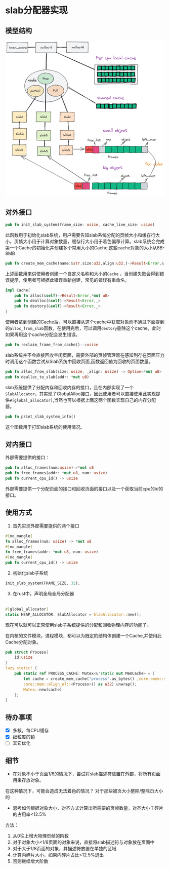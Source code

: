 # slab分配器实现

## 模型结构

![无标题-2022-10-20-1706.excalidraw](assert/rslab.png)

## 对外接口

```rust
pub fn init_slab_system(frame_size: usize, cache_line_size: usize) 
```

此函数用于初始化slab系统，用户需要告知slab系统分配的页帧大小和缓存行大小，页帧大小用于计算对象数量，缓存行大小用于着色偏移计算。slab系统会完成第一个Cache的初始化并创建多个常用大小的Cache,这些cache对象的大小从8B-8MB

```rust
pub fn create_mem_cache(name:&str,size:u32,align:u32,)->Result<Error,& mut Cache>
```

上述函数用来供使用者创建一个自定义名称和大小的`Cache` ，当创建失败会得到错误提示，使用者可根据此错误重新创建，常见的错误有重命名。

```rust
impl Cache{
    pub fn alloc(&self)->Result<Error,*mut u8>
    pub fn dealloc(&self)->Result<Error,_>
    pub fn destory(&self)->Result<Error,_> 
}
```

使用者拿到创建的Cache后，可以直接从这个cache中获取对象而不通过下面提到的`alloc_from_slab`函数，在使用完后，可以调用`destory`删除这个cache，此时如果再用这个cache分配会发生错误。

```rust
pub fn reclaim_frame_from_cache()-->usize
```

slab系统并不会直接回收空闲页面，需要外部的页帧管理器在感知到存在页面压力时调用这个函数尝试从Slab系统中回收页面,函数返回值为回收的页面数量。

```rust
pub fn alloc_from_slab(size: usize, _align: usize) -> Option<*mut u8> 
pub fn dealloc_to_slab(addr: *mut u8)
```

slab系统提供了分配内存和回收内存的接口，且在内部实现了一个`SlabAllocator`，其实现了GlobalAlloc接口，因此使用者可以直接使用此实现提供`#[global_allocator]`,当然也可以根据上面这两个函数实现自己的内存分配器。

```rust
pub fn print_slab_system_info()
```

这个函数用于打印slab系统的使用情况。

## 对内接口

外部需要提供的接口：

```rust
pub fn alloc_frames(num:usize)->*mut u8
pub fn free_frames(addr: *mut u8, num: usize) 
pub fn current_cpu_id() -> usize
```

外部需要提供一个分配页面的接口和回收页面的接口以及一个获取当前cpu的id的接口。



## 使用方式

1. 首先实现外部需要提供的两个接口

```rust
#[no_mangle]
fn alloc_frames(num: usize) -> *mut u8 
#[no_mangle]
fn free_frames(addr: *mut u8, num: usize) 
#[no_mangle]
pub fn current_cpu_id() -> usize
```

2. 初始化slab子系统

```rust
init_slab_system(FRAME_SIZE, 32);
```

3. 在rust中，声明全局全局分配器

```rust

#[global_allocator]
static HEAP_ALLOCATOR: SlabAllocator = SlabAllocator::new();
```

现在可以就可以正常使用slab子系统提供的分配和回收物理内存的功能了。

在内核的文件模块，进程模块，都可以为既定的结构体创建一个Cache,并使用此Cache分配对象。

```rust
pub struct Process{
    id:usize
}
lazy_static! {
    pub static ref PROCESS_CACHE: Mutex<&'static mut MemCache> = {
        let cache = create_mem_cache("process".as_bytes() ,core::mem::size_of::<Process>() as u32,
        core::mem::align_of::<Process>() as u32).unwrap();
        Mutex::new(cache)
    };
}
```

## 待办事项

- [x] 多核，每CPU缓存
- [x] 细粒度的锁
- [ ] 其它优化

## 细节

- 在对象不小于页面1/8的情况下，尝试将slab描述符放置在外部，将所有页面用来存放对象。

在这种情况下，可能会造成无法着色的情况？ 对于那些被页大小整除/整除页大小的

- 思考如何根据对象大小，对齐方式计算出所需要的页帧数量，对齐大小？碎片的占用率<12.5%

方法：

1. 从0往上增大物理页帧的阶数
2. 对于对象大小<1/8页面的对象来说，直接将slab描述符与对象放在页面中
3. 对于大于1/8页面的对象，其描述符放置在单独的区域
4. 计算内碎片大小，如果内碎片占比<12.5%退出
5. 否则继续增大阶数



